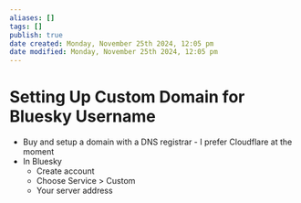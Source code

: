 ```yaml
---
aliases: []
tags: []
publish: true
date created: Monday, November 25th 2024, 12:05 pm
date modified: Monday, November 25th 2024, 12:05 pm
---
```


# Setting Up Custom Domain for Bluesky Username

- Buy and setup a domain with a DNS registrar - I prefer Cloudflare at the moment
- In Bluesky
	- Create account
	- Choose Service > Custom
	- Your server address